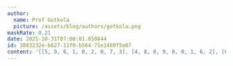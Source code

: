 ```yaml
---
author:
  name: Prof Gotkola
  picture: /assets/blog/authors/gotkola.png
maskRate: 0.21
date: 2025-10-31T07:00:01.650844
id: 3883232e-b627-11f0-b564-71e1480f5e87
content: '[[5, 9, 6, 1, 0, 2, 0, 7, 3], [4, 8, 0, 9, 0, 0, 1, 6, 2], [0, 1, 2, 8, 0, 6, 4, 9, 5], [1, 5, 4, 2, 6, 0, 0, 8, 7], [0, 0, 0, 5, 8, 7, 0, 1, 4], [6, 7, 8, 3, 1, 4, 5, 2, 9], [9, 6, 1, 7, 5, 0, 2, 4, 8], [8, 2, 3, 4, 9, 1, 7, 5, 6], [0, 4, 5, 6, 2, 8, 9, 0, 0]]'
---
```

